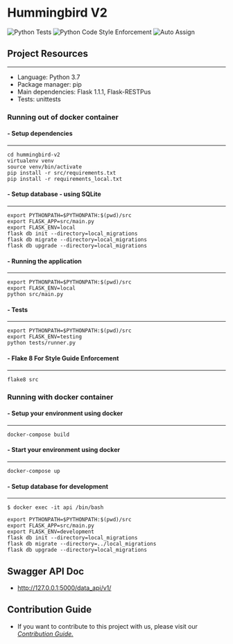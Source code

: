 
# Hummingbird V2 

![Python Tests](https://github.com/CovidZero/hummingbird-v2/workflows/Python%20Tests/badge.svg)
![Python Code Style Enforcement](https://github.com/CovidZero/hummingbird-v2/workflows/Python%20Code%20Style%20Enforcement/badge.svg)
![Auto Assign](https://github.com/CovidZero/hummingbird-v2/workflows/Auto%20Assign/badge.svg)


## Project Resources
___
- Language: Python 3.7
- Package manager: pip
- Main dependencies: Flask 1.1.1, Flask-RESTPus
- Tests: unittests


### Running out of docker container

#### - Setup dependencies
___
```
cd hummingbird-v2
virtualenv venv
source venv/bin/activate
pip install -r src/requirements.txt
pip install -r requirements_local.txt
```

#### - Setup database - using SQLite
___
```
export PYTHONPATH=$PYTHONPATH:$(pwd)/src
export FLASK_APP=src/main.py
export FLASK_ENV=local
flask db init --directory=local_migrations
flask db migrate --directory=local_migrations
flask db upgrade --directory=local_migrations   
```

#### - Running the application
___
```
export PYTHONPATH=$PYTHONPATH:$(pwd)/src
export FLASK_ENV=local
python src/main.py 
```

#### - Tests
___
```
export PYTHONPATH=$PYTHONPATH:$(pwd)/src
export FLASK_ENV=testing
python tests/runner.py
```

#### - Flake 8 For Style Guide Enforcement
___
```
flake8 src
```


### Running with docker container

#### - Setup your environment using docker
___
```
docker-compose build
```

#### - Start your environment using docker
___
```
docker-compose up
```

#### - Setup database for development

___
```
$ docker exec -it api /bin/bash

export PYTHONPATH=$PYTHONPATH:$(pwd)/src
export FLASK_APP=src/main.py
export FLASK_ENV=development
flask db init --directory=local_migrations
flask db migrate --directory=../local_migrations
flask db upgrade --directory=local_migrations  

```


## Swagger API Doc 
 - http://127.0.0.1:5000/data_api/v1/


 ## Contribution Guide


 - If you want to contribute to this project with us, please visit our [_Contribution Guide._](https://github.com/CovidZero/hummingbird-v2/blob/staging/CONTRIBUTING.md)

